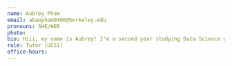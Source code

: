 ```yaml
---
name: Aubrey Pham
email: abaopham9400@berkeley.edu
pronouns: SHE/HER
photo: 
bio: Hiii, my name is Aubrey! I'm a second year studying Data Science who is a big fan of drinking matcha and cozy vibes.
role: Tutor (UCS1)
office-hours: 
---
```

